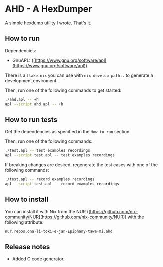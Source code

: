 # AHD - A HexDumper

A simple hexdump utility I wrote. That's it.

## How to run

Dependencies:

- GnuAPL: ([https://www.gnu.org/software/apl](https://www.gnu.org/software/apl))

There is a `flake.nix` you can use with `nix develop path:.` to generate a
development enviroment.

Then, run one of the following commands to get started:

```sh
./ahd.apl -- +h
apl --script ahd.apl -- +h
```

## How to run tests

Get the dependencies as specified in the `How to run` section.

Then, run one of the following commands:

```sh
./test.apl -- test examples recordings
apl --script test.apl -- test examples recordings
```

If breaking changes are desired, regenerate the test cases with one of the
following commands:

```sh
./test.apl -- record examples recordings
apl --script test.apl -- record examples recordings
```

## How to install

You can install it with Nix from the NUR ([https://github.com/nix-community/NUR](https://github.com/nix-community/NUR))
with the following attribute:

```nix
nur.repos.ona-li-toki-e-jan-Epiphany-tawa-mi.ahd
```

## Release notes

- Added C code generator.
